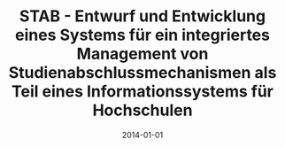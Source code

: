 ---
abstract: ''
authors:
- Andreas Böhacker
date: '2014-01-01'
featured: false
links:
- name: Publik
  url: https://publik.tuwien.ac.at/showentry.php?ID=228789&lang=2
publication_types:
- '7'
publishDate: '2014-01-01'
title: STAB - Entwurf und Entwicklung eines Systems für ein integriertes Management
  von Studienabschlussmechanismen als Teil eines Informationssystems für Hochschulen
url_pdf: ''
---